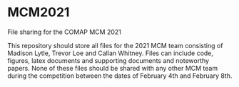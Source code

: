 # MCM2021
File sharing for the COMAP MCM 2021

This repository should store all files for the 2021 MCM team consisting of Madison Lytle, Trevor Loe and Callan Whitney.
Files can include code, figures, latex documents and supporting documents and noteworthy papers.
None of these files should be shared with any other MCM team during the competition between the dates of February 4th and February 8th.
